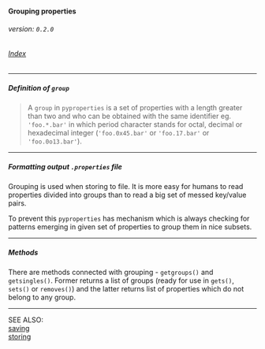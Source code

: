 #### Grouping properties
###### _version: ```0.2.0```_

###### [Index](index.mdown)
----


##### Definition of ```group``` 

>   A ```group``` in ```pyproperties``` is a set of properties with a length greater than two and 
>   who can be obtained with the same identifier eg. ```'foo.*.bar'``` in which 
>   period character stands for octal, decimal or hexadecimal integer 
>   (```'foo.0x45.bar'``` or ```'foo.17.bar'``` or ```'foo.0o13.bar'```).


----

##### Formatting output ```.properties``` file

Grouping is used when storing to file. It is more easy for humans to read properties divided into 
groups than to read a big set of messed key/value pairs.  

To prevent this ```pyproperties``` has mechanism which is always checking for patterns emerging in 
given set of properties to group them in nice subsets.  


----

##### Methods

There are methods connected with grouping - ```getgroups()``` and ```getsingles()```. 
Former returns a list of groups (ready for use in ```gets()```, ```sets()``` or ```removes()```) and the latter returns list of properties which 
do not belong to any group. 


----

SEE ALSO:  
[saving](saving.mdown)  
[storing](storing.mdown)